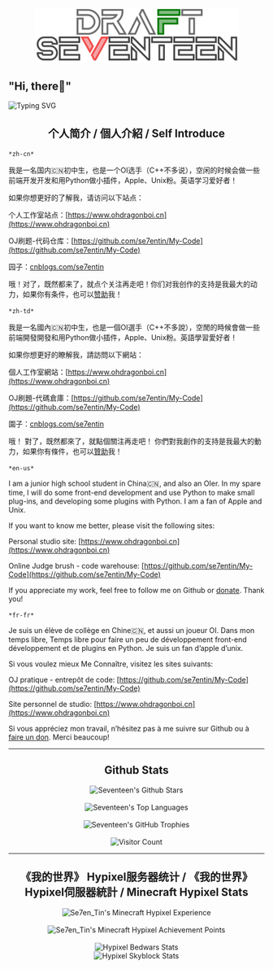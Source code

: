 <p align="center"> 
  <a href="https://ohdragonboi.cn">
    <img src="logo-final/frederick-number-logo-final-@2x-animited.svg"  width="400">
  </a>
</p>

## "Hi, there👋"

![Typing SVG](https://readme-typing-svg.demolab.com?font=Fira+Code&pause=1000&random=false&width=435&lines=Never+Give+Up)

<h2 align="center">个人简介 / 個人介紹 / Self Introduce</h2>

`*zh-cn*`

我是一名国内🇨🇳初中生，也是一个OI选手（C++不多说），空闲的时候会做一些前端开发开发和用Python做小插件，Apple、Unix粉。英语学习爱好者！

如果你想更好的了解我，请访问以下站点：

个人工作室站点：[https://www.ohdragonboi.cn](https://www.ohdragonboi.cn)

OJ刷题-代码仓库：[https://github.com/se7entin/My-Code](https://github.com/se7entin/My-Code)

园子：[cnblogs.com/se7entin](cnblogs.com/se7entin)

哦！对了，既然都来了，就点个关注再走吧！你们对我创作的支持是我最大的动力，如果你有条件，也可以[赞助](DONATE.md)我！

`*zh-td*`

我是一名國內🇨🇳初中生，也是一個OI選手（C++不多說），空閒的時候會做一些前端開發開發和用Python做小插件，Apple、Unix粉。英語學習愛好者！

如果你想更好的瞭解我，請訪問以下網站：

個人工作室網站：[https://www.ohdragonboi.cn](https://www.ohdragonboi.cn)

OJ刷題-代碼倉庫：[https://github.com/se7entin/My-Code](https://github.com/se7entin/My-Code)

園子：[cnblogs.com/se7entin](cnblogs.com/se7entin)

哦！ 對了，既然都來了，就點個關注再走吧！ 你們對我創作的支持是我最大的動力，如果你有條件，也可以[贊助](DONATE.md)我！

`*en-us*`

I am a junior high school student in China🇨🇳, and also an OIer. In my spare time, I will do some front-end development and use Python to make small plug-ins, and developing some plugins with Python. I am a fan of Apple and Unix. 

If you want to know me better, please visit the following sites:

Personal studio site: [https://www.ohdragonboi.cn](https://www.ohdragonboi.cn)

Online Judge brush - code warehouse: [https://github.com/se7entin/My-Code](https://github.com/se7entin/My-Code)

If you appreciate my work, feel free to follow me on Github or [donate](DONATE.md). Thank you! 

`*fr-fr*`

Je suis un élève de collège en Chine🇨🇳, et aussi un joueur OI. Dans mon temps libre, Temps libre pour faire un peu de développement front-end développement et de plugins en Python. Je suis un fan d’apple d’unix.

Si vous voulez mieux Me Connaître, visitez les sites suivants:

OJ pratique - entrepôt de code: [https://github.com/se7entin/My-Code](https://github.com/se7entin/My-Code)

Site personnel de studio: [https://www.ohdragonboi.cn](https://www.ohdragonboi.cn)

Si vous appréciez mon travail, n’hésitez pas à me suivre sur Github ou à [faire un don](DONATE.md). Merci beaucoup!

---

<h2 align="center">Github Stats</h2>

<div align="center">
  <img src="https://github-readme-stats.vercel.app/api?username=FrederickAsYou&show_icons=true&count_private=true&hide_border=false&theme=flat&no-bg=true" alt="Seventeen's Github Stars"/>
</div>

<br>

<div align="center">
  <img src="https://github-readme-stats.vercel.app/api/top-langs/?username=FrederickAsYou&layout=compact&hide_border=false&theme=flat&no-bg=true" alt="Seventeen's Top Languages"/>
</div>

<br>

<div align="center">
  <img src="https://github-profile-trophy.vercel.app/?username=FrederickAsYou&theme=flat&column=4&margin-w=15&margin-h=15&no-frame=false&rank=-C,-B&no-bg=true" alt="Seventeen's GitHub Trophies"/>
</div>

<br>

<div align="center">
  <img src="https://profile-counter.glitch.me/{se7entin}/count.svg" alt="Visitor Count" />
</div>

---

<h2 align="center">《我的世界》 Hypixel服务器统计 / 《我的世界》 Hypixel伺服器統計 / Minecraft Hypixel Stats</h2>

<div align="center">
  <img width="500px" src="https://gen.plancke.io/exp/Se7en_Tin.png" alt="Se7en_Tin's Minecraft Hypixel Experience"/>
</div>

<br>

<div align="center">
  <img width="500px" src="https://gen.plancke.io/achievementPoints/Se7en_Tin.png" alt="Se7en_Tin's Minecraft Hypixel Achievement Points"/>
</div>

<br>

<div align="center">
  <img src="https://hypixel.paniek.de/signature/836577b2ec974b04a52376d876b63103/general-tooltip" alt="Hypixel Bedwars Stats"/>
</div>

<div align="center">
  <img src="https://hypixel.paniek.de/signature/836577b2ec974b04a52376d876b63103/skyblock/stats/0225a6dd816e4df18b4333673bfc857e" alt="Hypixel Skyblock Stats"/>
</div>
